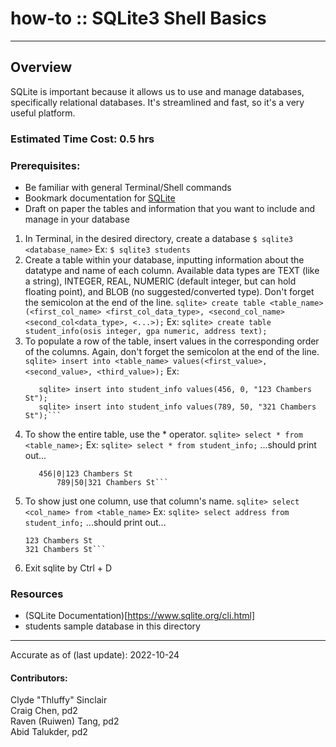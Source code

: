 # how-to :: SQLite3 Shell Basics
---
## Overview
SQLite is important because it allows us to use and manage databases, specifically relational databases. It's streamlined and fast, so it's a very useful platform.

### Estimated Time Cost: 0.5 hrs

### Prerequisites:

- Be familiar with general Terminal/Shell commands
- Bookmark documentation for [SQLite](https://www.sqlite.org/cli.html)
- Draft on paper the tables and information that you want to include and manage in your database

1. In Terminal, in the desired directory, create a database
    ```$ sqlite3 <database_name>```
	Ex:
    ```$ sqlite3 students```
2. Create a table within your database, inputting information about the datatype and name of each column. Available data types are TEXT (like a string), INTEGER, REAL, NUMERIC (default integer, but can hold floating point), and BLOB (no suggested/converted type). Don't forget the semicolon at the end of the line.
    ```sqlite> create table <table_name>(<first_col_name> <first_col_data_type>, <second_col_name> <second_col<data_type>, <...>);```
	Ex:
	```sqlite> create table student_info(osis integer, gpa numeric, address text);```
3. To populate a row of the table, insert values in the corresponding order of the columns. Again, don't forget the semicolon at the end of the line.
	```sqlite> insert into <table_name> values(<first_value>, <second_value>, <third_value>);```
	Ex:
	```sqlite> insert into student_info values(123, 100, "345 Chambers St");
	   sqlite> insert into student_info values(456, 0, "123 Chambers St");
	   sqlite> insert into student_info values(789, 50, "321 Chambers St");```
4. To show the entire table, use the * operator.
    ```sqlite> select * from <table_name>;```
	Ex:
	```sqlite> select * from student_info;```
	...should print out...
	```123|100|345 Chambers St
	   456|0|123 Chambers St
    	   789|50|321 Chambers St```
5. To show just one column, use that column's name.
	```sqlite> select <col_name> from <table_name>```
	Ex:
	```sqlite> select address from student_info;```
	...should print out...
	```345 Chambers St
	123 Chambers St
	321 Chambers St```
6. Exit sqlite by Ctrl + D
### Resources
* (SQLite Documentation)[https://www.sqlite.org/cli.html]
* students sample database in this directory

---

Accurate as of (last update): 2022-10-24

#### Contributors:  
Clyde "Thluffy" Sinclair  
Craig Chen, pd2  
Raven (Ruiwen) Tang, pd2  
Abid Talukder, pd2  
